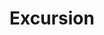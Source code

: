 ---
title: Excursion
year: 1939
opening_date: 1939-05-02
closing_date: 1939-05-05
layout: productions
featured_image: 
image_caption:
image_credit:
playbill: 
category: 
Theatre: Theatre Jacksonville
Venue: Little Theatre
cast:
  Aikens: Raymond C. Winstead
  Candy Boy: Herbert Swisher
  Daisy: Mrs. Roy Meischner
  Eileen: Barbara Mason
  Gilchrist: Vincent Bisno
  Jonathan Rich: Ralph W. Cooper, Jr.
  Lee: Mildred Gay
  Linton: Forney Stafford
  Lollie: Emily Morganstern
  Mac Coleman: Forney Stafford
  Magoon: Lawrence Case
  Martha: Frances Carden
  Matson: Paul Kruse
  Mike: David Hall
  Miss Dowdie: Elsie Austin
  Mr. Boomer: Everett Dwight
  Mr. Fitchel: Fred Bucky, Jr.
  Mrs. Boomer: Patty Coleman
  Mrs. Fitchel: Emma Sue Mcleod
  Mrs. Geasling: Mrs. H.E. Etter
  Mrs. Winch: Mary Noel Preston
  Obadiah Rich: Isaac Peiser
  Pat Sloan: Clifford Rogero
  Pauline Winch: Joan Preston
  Pop: P.G. Camp
  Richard: Burton Webster, Jr.
  Stevens: William Pearce
  Tessie: Edith Berman
  The Little Boomer: Betty Mason
  Tony: Bill Brenner
  Woods: Kenneth Godschalk
crew:
  Director: Huron L. Blyden
  Lighting and Sound Effects:
    - Alex Pillsbury
    - Earl DeFlorin
    - Roy Hill
  Make-up: Mrs. Everett Dwight
  Make-up Assistant:
    - Emma Sue Zink
    - Hall Harris
    - William Pearce
  Props:
    - Mary Noel Preston
    - William Pearce
  Staging: P.G. Camp
  Staging Assistant:
    - Vincent Bisno
    - William Pearce
---